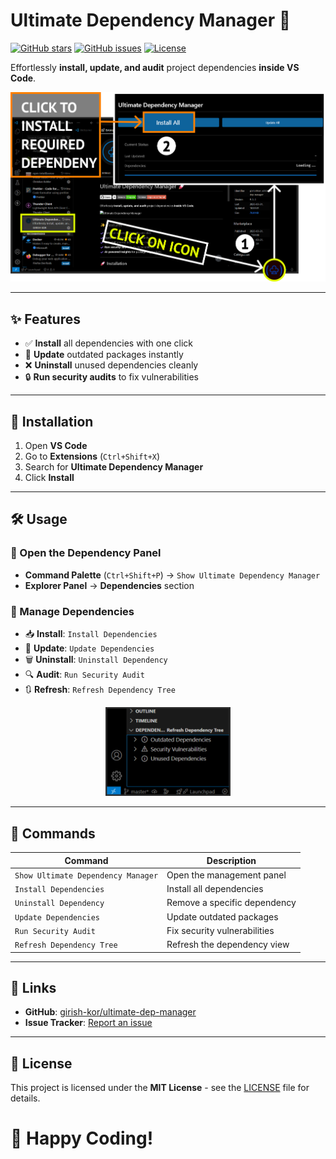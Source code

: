 # Ultimate Dependency Manager 🚀

[![GitHub stars](https://img.shields.io/github/stars/girish-kor/ultimate-dep-manager?style=social)](https://github.com/girish-kor/ultimate-dep-manager)
[![GitHub issues](https://img.shields.io/github/issues/girish-kor/ultimate-dep-manager)](https://github.com/girish-kor/ultimate-dep-manager/issues)
[![License](https://img.shields.io/github/license/girish-kor/ultimate-dep-manager)](LICENSE)

Effortlessly **install, update, and audit** project dependencies **inside VS Code**.

<p align="center">
  <img src="assets/banner.png" width="600">
</p>

---

## ✨ Features

- ✅ **Install** all dependencies with one click  
- 🔄 **Update** outdated packages instantly  
- ❌ **Uninstall** unused dependencies cleanly  
- 🔒 **Run security audits** to fix vulnerabilities  

---

## 🚀 Installation

1. Open **VS Code**  
2. Go to **Extensions** (`Ctrl+Shift+X`)  
3. Search for **Ultimate Dependency Manager**  
4. Click **Install**

---

## 🛠️ Usage

### 📌 Open the Dependency Panel

- **Command Palette** (`Ctrl+Shift+P`) → `Show Ultimate Dependency Manager`
- **Explorer Panel** → **Dependencies** section

### 🔧 Manage Dependencies

- 📥 **Install**: `Install Dependencies`
- 🔄 **Update**: `Update Dependencies`
- 🗑️ **Uninstall**: `Uninstall Dependency`
- 🔍 **Audit**: `Run Security Audit`
- 🔃 **Refresh**: `Refresh Dependency Tree`

<p align="center">
  <img src="assets/refresh-dependency-tree.png" width="200">
</p>

---

## 📌 Commands

| Command                        | Description                   |
| ------------------------------ | ----------------------------- |
| `Show Ultimate Dependency Manager` | Open the management panel    |
| `Install Dependencies`         | Install all dependencies      |
| `Uninstall Dependency`         | Remove a specific dependency  |
| `Update Dependencies`          | Update outdated packages      |
| `Run Security Audit`           | Fix security vulnerabilities  |
| `Refresh Dependency Tree`      | Refresh the dependency view   |

---

## 🔗 Links

- **GitHub**: [girish-kor/ultimate-dep-manager](https://github.com/girish-kor/ultimate-dep-manager)
- **Issue Tracker**: [Report an issue](https://github.com/girish-kor/ultimate-dep-manager/issues)

---

## 📜 License

This project is licensed under the **MIT License** - see the [LICENSE](LICENSE) file for details.

# 🚀 Happy Coding!
